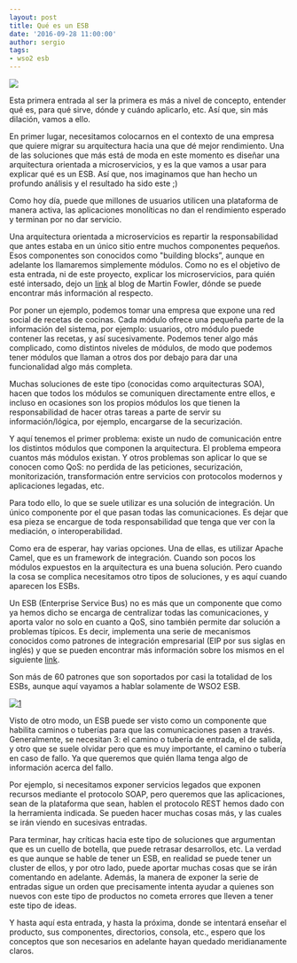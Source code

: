 ```yaml
---
layout: post
title: Qué es un ESB
date: '2016-09-28 11:00:00'
author: sergio
tags:
- wso2 esb
---
```


![](http://b.content.wso2.com/sites/all/product-pages/images/esb-capabilities.png)

Esta primera entrada al ser la primera es más a nivel de concepto, entender qué es, para qué sirve, dónde y cuándo aplicarlo, etc. Así que, sin más dilación, vamos a ello.

En primer lugar, necesitamos colocarnos en el contexto de una empresa que quiere migrar su arquitectura hacia una que dé mejor rendimiento. Una de las soluciones que más está de moda en este momento es diseñar una arquitectura orientada a microservicios, y es la que vamos a usar para explicar qué es un ESB. Así que, nos imaginamos que han hecho un profundo análisis y el resultado ha sido este ;)

Como hoy día, puede que millones de usuarios utilicen una plataforma de manera activa, las aplicaciones monolíticas no dan el rendimiento esperado y terminan por no dar servicio.

Una arquitectura orientada a microservicios es repartir la responsabilidad que antes estaba en un único sitio entre muchos componentes pequeños. Esos componentes son conocidos como "building blocks”, aunque en adelante los llamaremos simplemente módulos. Como no es el objetivo de esta entrada, ni de este proyecto, explicar los microservicios, para quién esté intersado, dejo un [link](http://martinfowler.com/articles/microservices.html) al blog de Martin Fowler, dónde se puede encontrar más información al respecto.

Por poner un ejemplo, podemos tomar una empresa que expone una red social de recetas de cocinas. Cada módulo ofrece una pequeña parte de la información del sistema, por ejemplo: usuarios, otro módulo puede contener las recetas, y así sucesivamente. Podemos tener algo más complicado, como distintos niveles de módulos, de modo que podemos tener módulos que llaman a otros dos por debajo para dar una funcionalidad algo más completa.

Muchas soluciones de este tipo (conocidas como arquitecturas SOA), hacen que todos los módulos se comuniquen directamente entre ellos, e incluso en ocasiones son los propios módulos los que tienen la responsabilidad de hacer otras tareas a parte de servir su información/lógica, por ejemplo, encargarse de la securización.

Y aquí tenemos el primer problema: existe un nudo de comunicación entre los distintos módulos que componen la arquitectura.  El problema empeora cuantos más módulos existan. Y otros problemas son aplicar lo que se conocen como QoS: no perdida de las peticiones, securización, monitorización, transformación entre servicios con protocolos modernos y aplicaciones legadas, etc.

Para todo ello, lo que se suele utilizar es una solución de integración. Un único componente por el que pasan todas las comunicaciones. Es dejar que esa pieza se encargue de toda responsabilidad que tenga que ver con la mediación, o interoperabilidad.

Como era de esperar, hay varias opciones. Una de ellas, es utilizar Apache Camel, que es un framework de integración. Cuando son pocos los módulos expuestos en la arquitectura es una buena solución. Pero cuando la cosa se complica necesitamos otro tipos de soluciones, y es aquí cuando aparecen los ESBs.

Un ESB (Enterprise Service Bus) no es más que un componente que como ya hemos dicho se encarga de centralizar todas las comunicaciones, y aporta valor no solo en cuanto a QoS, sino también permite dar solución a problemas típicos. Es decir, implementa una serie de mecanismos conocidos como patrones de integración empresarial (EIP por sus siglas en inglés) y que se pueden encontrar más información sobre los mismos en el siguiente [link](<poner_link>).

Son más de 60 patrones que son soportados por casi la totalidad de los ESBs, aunque aquí vayamos a hablar solamente de WSO2 ESB.

[![1](http://www.enterpriseintegrationpatterns.com/img/inside_back_cover.png)](http://www.enterpriseintegrationpatterns.com/img/inside_back_cover.png)

Visto de otro modo, un ESB puede ser visto como un componente que habilita caminos o tuberías para que las comunicaciones pasen a través. Generalmente, se necesitan 3: el camino o tubería de entrada, el de salida, y otro que se suele olvidar pero que es muy importante, el camino o tubería en caso de fallo. Ya que queremos que quién llama tenga algo de información acerca del fallo.

Por ejemplo, si necesitamos exponer servicios legados que exponen recursos mediante el protocolo SOAP, pero queremos que las aplicaciones, sean de la plataforma que sean, hablen el protocolo REST hemos dado con la herramienta indicada. Se pueden hacer muchas cosas más, y las cuales se irán viendo en sucesivas entradas.

Para terminar, hay críticas hacia este tipo de soluciones que argumentan que es un cuello de botella, que puede retrasar desarrollos, etc. La verdad es que aunque se hable de tener un ESB, en realidad se puede tener un cluster de ellos, y por otro lado, puede aportar muchas cosas que se irán comentando en adelante. Además, la manera de exponer la serie de entradas sigue un orden que precisamente intenta ayudar a quienes son nuevos con este tipo de productos no cometa errores que lleven a tener este tipo de ideas.

Y hasta aquí esta entrada, y hasta la próxima, donde se intentará enseñar el producto, sus componentes, directorios, consola, etc., espero que los conceptos que son necesarios en adelante hayan quedado meridianamente claros.